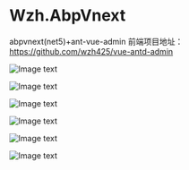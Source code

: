 # Wzh.AbpVnext
abpvnext(net5)+ant-vue-admin
前端项目地址：https://github.com/wzh425/vue-antd-admin


![Image text](http://wzh.luyouqu.xyz/api/file-management/file/53836af2-c80f-ee01-7f57-39fad7977c8c/getFile)

![Image text](http://wzh.luyouqu.xyz/api/file-management/file/63b8d407-58e5-a982-4726-39fad797991c/getFile)

![Image text](http://wzh.luyouqu.xyz/api/file-management/file/270d24a2-1140-bfe2-89e9-39fad797b1e8/getFile)

![Image text](http://wzh.luyouqu.xyz/api/file-management/file/1ee7f4ee-a5d7-a016-0861-39fad797c6a3/getFile)

![Image text](http://wzh.luyouqu.xyz/api/file-management/file/4b18f8b0-f7b0-7806-ebea-39fad797ddb6/getFile)

![Image text](http://wzh.luyouqu.xyz/api/file-management/file/4b4adc41-1056-82d5-34da-39fad797f45f/getFile)
